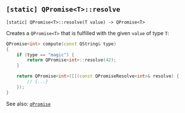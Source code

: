 ## `[static] QPromise<T>::resolve`

```
[static] QPromise<T>::resolve(T value) -> QPromise<T>
```

Creates a `QPromise<T>` that is fulfilled with the given `value` of type `T`:

```cpp
QPromise<int> compute(const QString& type)
{
    if (type == "magic") {
        return QPromise<int>::resolve(42);
    }

    return QPromise<int>([](const QPromiseResolve<int>& resolve) {
        // {...}
    });
}
```

See also: [`qPromise`](../helpers/qpromise.md)
